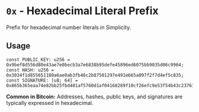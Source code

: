 # `0x` - Hexadecimal Literal Prefix

Prefix for hexadecimal number literals in Simplicity.

## Usage
```simplicity
const PUBLIC_KEY: u256 = 0x9bef8d556d80e43ae7e0becb3a7e6838b95defe45896ed6075bb9035d06c9964;
const HASH: u256 = 0x3034f1d855651180a6ae0ab3fb46c2b87501297e491e665a097f2f7d4ef5c835;
const SIGNATURE: [u8; 64] = 0x865b365eaa74e82bb25fbd401af5760d1af04168289f10cf26efc9e53f54b43c23761f59ffa6885f6d49fcdf556ddbfff0aabdafcc9cab568c9e82e5f826dd85;
```

**Common in Bitcoin:** Addresses, hashes, public keys, and signatures are typically expressed in hexadecimal.
